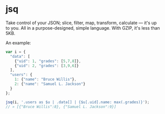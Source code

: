jsq
===

Take control of your JSON; slice, filter, map, transform, calculate — it's up to you. All in a purpose-designed, simple language. With GZIP, it's less than 5KB.

An example:

```javascript
var i = {
  "data": [
    {"uid": 1, "grades": [5,7,8]},
    {"uid": 2, "grades": [3,9,6]}
  ],
  "users": {
    1: {"name": "Bruce Willis"},
    2: {"name": "Samuel L. Jackson"}
  }
};

jsq(i, '.users as $u | .data[] | {$u[.uid].name: max(.grades)}');
// » [{"Bruce Willis":8}, {"Samuel L. Jackson":9}]
```